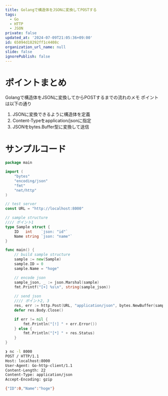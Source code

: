 ```yaml
---
title: Golangで構造体をJSONに変換してPOSTする
tags:
  - Go
  - HTTP
  - JSON
private: false
updated_at: '2024-07-09T21:05:36+09:00'
id: 65094d18292ff1c4408c
organization_url_name: null
slide: false
ignorePublish: false
---
```

# ポイントまとめ
Golangで構造体をJSONに変換してからPOSTするまでの流れのメモ
ポイントは以下の通り
1. JSONに変換できるように構造体を定義
2. Content-Typeをapplication/jsonに指定
3. JSONをbytes.Buffer型に変換して送信

# サンプルコード
```go
package main

import (
	"bytes"
	"encoding/json"
	"fmt"
	"net/http"
)

// test server
const URL = "http://localhost:8000" 

// sample structure
//// ポイント1
type Sample struct {
	ID   int    `json: "id"`
	Name string `json: "name"`
}

func main() {
	// build sample structure
	sample := new(Sample)
	sample.ID = 0
	sample.Name = "hoge"

	// encode json
	sample_json, _ := json.Marshal(sample)
	fmt.Printf("[+] %s\n", string(sample_json))
	
	// send json
	//// ポイント2, 3
	res, err := http.Post(URL, "application/json", bytes.NewBuffer(sample_json))
	defer res.Body.Close()

	if err != nil {
		fmt.Println("[!] " + err.Error())
	} else {
		fmt.Println("[*] " + res.Status)
	}
}

```

```bash
❯ nc -l 8000
POST / HTTP/1.1
Host: localhost:8000
User-Agent: Go-http-client/1.1
Content-Length: 22
Content-Type: application/json
Accept-Encoding: gzip

{"ID":0,"Name":"hoge"}
```
